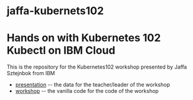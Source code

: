 # jaffa-kubernets102
# Hands on with Kubernetes 102 Kubectl  on IBM Cloud

This is the repository for the Kubernetes102  workshop presented by Jaffa Sztejnbok from  IBM

- [presentation](./presentation) -- the data for the teacher/leader of the workshop
- [workshop](./workshop) -- the vanilla code for the code of the workshop

